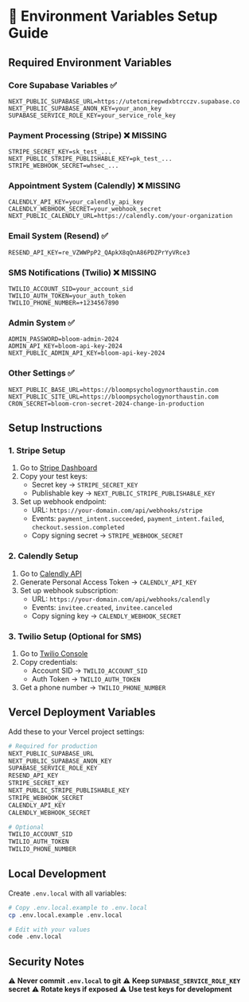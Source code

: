 # 🔧 Environment Variables Setup Guide

## Required Environment Variables

### Core Supabase Variables ✅
```env
NEXT_PUBLIC_SUPABASE_URL=https://utetcmirepwdxbtrcczv.supabase.co
NEXT_PUBLIC_SUPABASE_ANON_KEY=your_anon_key
SUPABASE_SERVICE_ROLE_KEY=your_service_role_key
```

### Payment Processing (Stripe) ❌ MISSING
```env
STRIPE_SECRET_KEY=sk_test_...
NEXT_PUBLIC_STRIPE_PUBLISHABLE_KEY=pk_test_...
STRIPE_WEBHOOK_SECRET=whsec_...
```

### Appointment System (Calendly) ❌ MISSING
```env
CALENDLY_API_KEY=your_calendly_api_key
CALENDLY_WEBHOOK_SECRET=your_webhook_secret
NEXT_PUBLIC_CALENDLY_URL=https://calendly.com/your-organization
```

### Email System (Resend) ✅ 
```env
RESEND_API_KEY=re_VZWWPpP2_QApkX8qQnA86PDZPrYyVRce3
```

### SMS Notifications (Twilio) ❌ MISSING
```env
TWILIO_ACCOUNT_SID=your_account_sid
TWILIO_AUTH_TOKEN=your_auth_token
TWILIO_PHONE_NUMBER=+1234567890
```

### Admin System ✅
```env
ADMIN_PASSWORD=bloom-admin-2024
ADMIN_API_KEY=bloom-api-key-2024
NEXT_PUBLIC_ADMIN_API_KEY=bloom-api-key-2024
```

### Other Settings ✅
```env
NEXT_PUBLIC_BASE_URL=https://bloompsychologynorthaustin.com
NEXT_PUBLIC_SITE_URL=https://bloompsychologynorthaustin.com
CRON_SECRET=bloom-cron-secret-2024-change-in-production
```

## Setup Instructions

### 1. Stripe Setup
1. Go to [Stripe Dashboard](https://dashboard.stripe.com/test/apikeys)
2. Copy your test keys:
   - Secret key → `STRIPE_SECRET_KEY`
   - Publishable key → `NEXT_PUBLIC_STRIPE_PUBLISHABLE_KEY`
3. Set up webhook endpoint:
   - URL: `https://your-domain.com/api/webhooks/stripe`
   - Events: `payment_intent.succeeded`, `payment_intent.failed`, `checkout.session.completed`
   - Copy signing secret → `STRIPE_WEBHOOK_SECRET`

### 2. Calendly Setup
1. Go to [Calendly API](https://calendly.com/integrations/api_webhooks)
2. Generate Personal Access Token → `CALENDLY_API_KEY`
3. Set up webhook subscription:
   - URL: `https://your-domain.com/api/webhooks/calendly`
   - Events: `invitee.created`, `invitee.canceled`
   - Copy signing key → `CALENDLY_WEBHOOK_SECRET`

### 3. Twilio Setup (Optional for SMS)
1. Go to [Twilio Console](https://console.twilio.com)
2. Copy credentials:
   - Account SID → `TWILIO_ACCOUNT_SID`
   - Auth Token → `TWILIO_AUTH_TOKEN`
3. Get a phone number → `TWILIO_PHONE_NUMBER`

## Vercel Deployment Variables

Add these to your Vercel project settings:

```bash
# Required for production
NEXT_PUBLIC_SUPABASE_URL
NEXT_PUBLIC_SUPABASE_ANON_KEY
SUPABASE_SERVICE_ROLE_KEY
RESEND_API_KEY
STRIPE_SECRET_KEY
NEXT_PUBLIC_STRIPE_PUBLISHABLE_KEY
STRIPE_WEBHOOK_SECRET
CALENDLY_API_KEY
CALENDLY_WEBHOOK_SECRET

# Optional
TWILIO_ACCOUNT_SID
TWILIO_AUTH_TOKEN
TWILIO_PHONE_NUMBER
```

## Local Development

Create `.env.local` with all variables:

```bash
# Copy .env.local.example to .env.local
cp .env.local.example .env.local

# Edit with your values
code .env.local
```

## Security Notes

⚠️ **Never commit `.env.local` to git**
⚠️ **Keep `SUPABASE_SERVICE_ROLE_KEY` secret**
⚠️ **Rotate keys if exposed**
⚠️ **Use test keys for development**